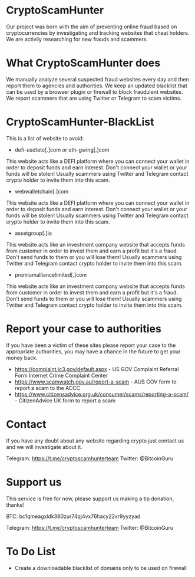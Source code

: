 # CryptoScamHunter
  
Our project was born with the aim of preventing online fraud based on cryptocurrencies by investigating and tracking websites that cheat holders.
We are activily researching for new frauds and scammers.

# What CryptoScamHunter does

We manually analyze several suspected fraud websites every day and then report them to agencies and authorities.
We keep an updated blacklist that can be used by a browser plugin or firewall to block fraudulent websites.
We report scammers that are using Twitter or Telegram to scam victims.

# CryptoScamHunter-BlackList

This is a list of website to avoid:

* defi-usdtetc[.]com or eth-gwing[.]com

This website acts like a DEFI platform where you can connect your wallet in order to deposit funds and earn interest. Don't connect your wallet or your funds will be stolen! Usually scammers using Twitter and Telegram contact crypto holder to invite them into this scam.


* webwalletchain[.]com

This website acts like a DEFI platform where you can connect your wallet in order to deposit funds and earn interest. Don't connect your wallet or your funds will be stolen! Usually scammers using Twitter and Telegram contact crypto holder to invite them into this scam.


* assetgroup[.]io

This website acts like an investment company website that accepts funds from customer in order to invest them and earn a profit but it's a fraud. Don't send funds to them or you will lose them!
Usually scammers using Twitter and Telegram contact crypto holder to invite them into this scam.


* premiumalliancelimited[.]com

This website acts like an investment company website that accepts funds from customer in order to invest them and earn a profit but it's a fraud. Don't send funds to them or you will lose them!
Usually scammers using Twitter and Telegram contact crypto holder to invite them into this scam.

# Report your case to authorities
If you have been a victim of these sites please report your case to the appropriate authorities, you may have a chance in the future to get your money back.

* https://complaint.ic3.gov/default.aspx - US GOV Complaint Referral Form Internet Crime Complaint Center
* https://www.scamwatch.gov.au/report-a-scam - AUS GOV form to report a scam to the ACCC
* https://www.citizensadvice.org.uk/consumer/scams/reporting-a-scam/ - CitizenAdvice UK form to report a scam

# Contact
If you have any doubt about any website regarding crypto just contact us and we will investigate about it.

Telegram: https://t.me/cryptoscamhunterteam
Twitter: @BitcoinGuru

# Support us
This service is free for now, please support us making a tip donation, thanks!

BTC: bc1qmeagxldk380zur74qj4vx76hacy22xr9yyzyad

Telegram: https://t.me/cryptoscamhunterteam
Twitter: @BitcoinGuru

# To Do List

* Create a downloadable blacklist of domains only to be used on firewall
